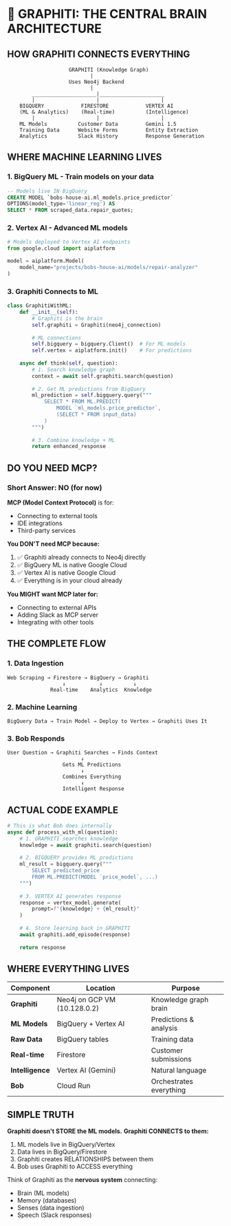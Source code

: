 # 🧠 GRAPHITI: THE CENTRAL BRAIN ARCHITECTURE

## HOW GRAPHITI CONNECTS EVERYTHING

```
                    GRAPHITI (Knowledge Graph)
                           |
                    Uses Neo4j Backend
                           |
        _____________________|_____________________
        |                    |                    |
    BIGQUERY            FIRESTORE            VERTEX AI
    (ML & Analytics)    (Real-time)          (Intelligence)
        |                    |                    |
    ML Models          Customer Data         Gemini 1.5
    Training Data      Website Forms         Entity Extraction
    Analytics          Slack History         Response Generation
```

## WHERE MACHINE LEARNING LIVES

### 1. **BigQuery ML** - Train models on your data
```sql
-- Models live IN BigQuery
CREATE MODEL `bobs-house-ai.ml_models.price_predictor`
OPTIONS(model_type='linear_reg') AS
SELECT * FROM scraped_data.repair_quotes;
```

### 2. **Vertex AI** - Advanced ML models
```python
# Models deployed to Vertex AI endpoints
from google.cloud import aiplatform

model = aiplatform.Model(
    model_name="projects/bobs-house-ai/models/repair-analyzer"
)
```

### 3. **Graphiti Connects to ML**
```python
class GraphitiWithML:
    def __init__(self):
        # Graphiti is the brain
        self.graphiti = Graphiti(neo4j_connection)
        
        # ML connections
        self.bigquery = bigquery.Client()  # For ML models
        self.vertex = aiplatform.init()    # For predictions
    
    async def think(self, question):
        # 1. Search knowledge graph
        context = await self.graphiti.search(question)
        
        # 2. Get ML predictions from BigQuery
        ml_prediction = self.bigquery.query("""
            SELECT * FROM ML.PREDICT(
                MODEL `ml_models.price_predictor`,
                (SELECT * FROM input_data)
            )
        """)
        
        # 3. Combine knowledge + ML
        return enhanced_response
```

## DO YOU NEED MCP?

### Short Answer: **NO** (for now)

**MCP (Model Context Protocol)** is for:
- Connecting to external tools
- IDE integrations
- Third-party services

**You DON'T need MCP because:**
1. ✅ Graphiti already connects to Neo4j directly
2. ✅ BigQuery ML is native Google Cloud
3. ✅ Vertex AI is native Google Cloud
4. ✅ Everything is in your cloud already

**You MIGHT want MCP later for:**
- Connecting to external APIs
- Adding Slack as MCP server
- Integrating with other tools

## THE COMPLETE FLOW

### 1. Data Ingestion
```
Web Scraping → Firestore → BigQuery → Graphiti
                  ↓           ↓          ↓
              Real-time    Analytics  Knowledge
```

### 2. Machine Learning
```
BigQuery Data → Train Model → Deploy to Vertex → Graphiti Uses It
```

### 3. Bob Responds
```
User Question → Graphiti Searches → Finds Context
                        ↓
                  Gets ML Predictions
                        ↓
                  Combines Everything
                        ↓
                  Intelligent Response
```

## ACTUAL CODE EXAMPLE

```python
# This is what Bob does internally
async def process_with_ml(question):
    # 1. GRAPHITI searches knowledge
    knowledge = await graphiti.search(question)
    
    # 2. BIGQUERY provides ML predictions
    ml_result = bigquery.query("""
        SELECT predicted_price 
        FROM ML.PREDICT(MODEL `price_model`, ...)
    """)
    
    # 3. VERTEX AI generates response
    response = vertex_model.generate(
        prompt=f"{knowledge} + {ml_result}"
    )
    
    # 4. Store learning back in GRAPHITI
    await graphiti.add_episode(response)
    
    return response
```

## WHERE EVERYTHING LIVES

| Component | Location | Purpose |
|-----------|----------|----------|
| **Graphiti** | Neo4j on GCP VM (10.128.0.2) | Knowledge graph brain |
| **ML Models** | BigQuery + Vertex AI | Predictions & analysis |
| **Raw Data** | BigQuery tables | Training data |
| **Real-time** | Firestore | Customer submissions |
| **Intelligence** | Vertex AI (Gemini) | Natural language |
| **Bob** | Cloud Run | Orchestrates everything |

## SIMPLE TRUTH

**Graphiti doesn't STORE the ML models.**
**Graphiti CONNECTS to them:**

1. ML models live in BigQuery/Vertex
2. Data lives in BigQuery/Firestore  
3. Graphiti creates RELATIONSHIPS between them
4. Bob uses Graphiti to ACCESS everything

Think of Graphiti as the **nervous system** connecting:
- Brain (ML models)
- Memory (databases)
- Senses (data ingestion)
- Speech (Slack responses)